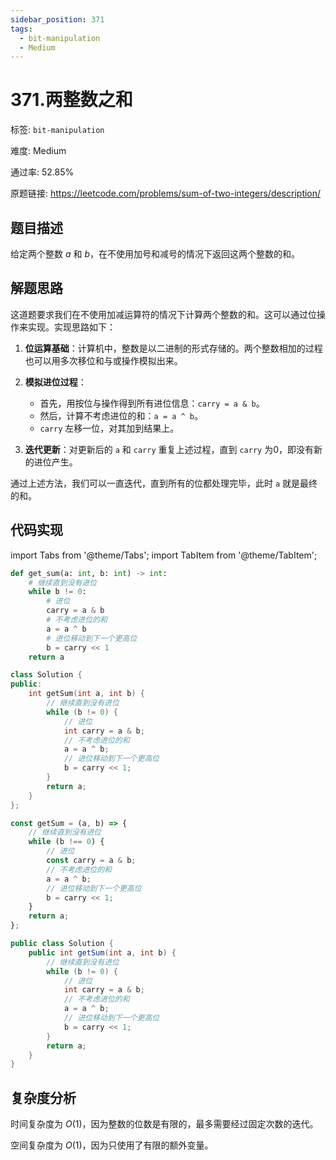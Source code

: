 ```yaml
---
sidebar_position: 371
tags:
  - bit-manipulation
  - Medium
---
```


# 371.两整数之和

标签: `bit-manipulation`

难度: Medium

通过率: 52.85%

原题链接: https://leetcode.com/problems/sum-of-two-integers/description/

## 题目描述
给定两个整数 $a$ 和 $b$，在不使用加号和减号的情况下返回这两个整数的和。

## 解题思路
这道题要求我们在不使用加减运算符的情况下计算两个整数的和。这可以通过位操作来实现。实现思路如下：

1. **位运算基础**：计算机中，整数是以二进制的形式存储的。两个整数相加的过程也可以用多次移位和与或操作模拟出来。

2. **模拟进位过程**：
   - 首先，用按位与操作得到所有进位信息：`carry = a & b`。
   - 然后，计算不考虑进位的和：`a = a ^ b`。
   - `carry` 左移一位，对其加到结果上。

3. **迭代更新**：对更新后的 `a` 和 `carry` 重复上述过程，直到 `carry` 为0，即没有新的进位产生。

通过上述方法，我们可以一直迭代，直到所有的位都处理完毕，此时 `a` 就是最终的和。

## 代码实现
import Tabs from '@theme/Tabs';
import TabItem from '@theme/TabItem';

<Tabs>
<TabItem value="python" label="Python">

```python
def get_sum(a: int, b: int) -> int:
    # 继续直到没有进位
    while b != 0:
        # 进位
        carry = a & b
        # 不考虑进位的和
        a = a ^ b
        # 进位移动到下一个更高位
        b = carry << 1
    return a

```

</TabItem>
<TabItem value="cpp" label="C++">

```cpp
class Solution {
public:
    int getSum(int a, int b) {
        // 继续直到没有进位
        while (b != 0) {
            // 进位
            int carry = a & b;
            // 不考虑进位的和
            a = a ^ b;
            // 进位移动到下一个更高位
            b = carry << 1;
        }
        return a;
    }
};

```

</TabItem>
<TabItem value="javascript" label="JavaScript">

```javascript
const getSum = (a, b) => {
    // 继续直到没有进位
    while (b !== 0) {
        // 进位
        const carry = a & b;
        // 不考虑进位的和
        a = a ^ b;
        // 进位移动到下一个更高位
        b = carry << 1;
    }
    return a;
};

```

</TabItem>
<TabItem value="java" label="Java">

```java
public class Solution {
    public int getSum(int a, int b) {
        // 继续直到没有进位
        while (b != 0) {
            // 进位
            int carry = a & b;
            // 不考虑进位的和
            a = a ^ b;
            // 进位移动到下一个更高位
            b = carry << 1;
        }
        return a;
    }
}

```

</TabItem>
</Tabs>

## 复杂度分析
时间复杂度为 $O(1)$，因为整数的位数是有限的，最多需要经过固定次数的迭代。  
  
空间复杂度为 $O(1)$，因为只使用了有限的额外变量。
